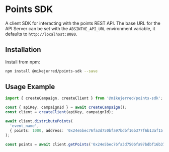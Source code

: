 # Points SDK

A client SDK for interacting with the points REST API.
The base URL for the API Server can be set with the `ABSINTHE_API_URL` environment variable, it defaults to `http://localhost:8080`.

## Installation

Install from npm:

```bash
npm install @mikejerred/points-sdk --save
```

## Usage Example

```typescript
import { createCampaign, createClient } from '@mikejerred/points-sdk';

const { apiKey, campaignId } = await createCampaign();
const client = createClient(apiKey, campaignId);

await client.distributePoints(
  'event_name',
  { points: 1000, address: '0x24e5bec76fa3d750bfa97bdbf16b377f6b13af15' },
);

const points = await client.getPoints('0x24e5bec76fa3d750bfa97bdbf16b377f6b13af15');
```
